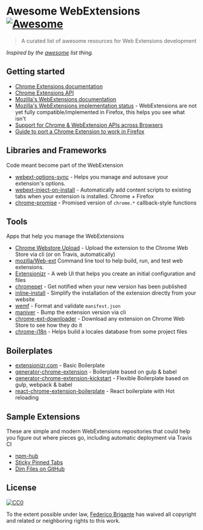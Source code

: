 # Awesome WebExtensions [![Awesome](https://cdn.rawgit.com/sindresorhus/awesome/d7305f38d29fed78fa85652e3a63e154dd8e8829/media/badge.svg)](https://github.com/sindresorhus/awesome) 

> A curated list of awesome resources for Web Extensions development

*Inspired by the [awesome](https://github.com/sindresorhus/awesome) list thing.*

## Getting started

- [Chrome Extensions documentation](https://developer.chrome.com/extensions)
- [Chrome Extensions API](https://developer.chrome.com/extensions/api_index)
- [Mozilla's WebExtensions documentation](https://developer.mozilla.org/en-US/Add-ons/WebExtensions)
- [Mozilla's WebExtensions implementation status](http://arewewebextensionsyet.com/) - WebExtensions are not yet fully compatible/implemented in Firefox, this helps you see what isn't
- [Support for Chrome & WebExtension APIs across Browsers](https://developer.mozilla.org/en-US/Add-ons/WebExtensions/Browser_support_for_JavaScript_APIs)
- [Guide to port a Chrome Extension to work in Firefox](https://hacks.mozilla.org/2015/10/porting-chrome-extensions-to-firefox-with-webextensions/)

## Libraries and Frameworks

Code meant become part of the WebExtension

- [webext-options-sync](https://github.com/bfred-it/webext-options-sync) - Helps you manage and autosave your extension's options.
- [webext-inject-on-install](https://github.com/bfred-it/webext-inject-on-install) - Automatically add content scripts to existing tabs when your extension is installed. Chrome + Firefox
- [chrome-promise](https://github.com/tfoxy/chrome-promise) - Promised version of `chrome.*` callback-style functions

## Tools

Apps that help you manage the WebExtensions

- [Chrome Webstore Upload](https://github.com/DrewML/chrome-webstore-upload-cli) - Upload the extension to the Chrome Web Store via cli (or on Travis, automatically)
- [mozilla/Web-ext](https://github.com/mozilla/web-ext) Command line tool to help build, run, and test web extensions.
- [Extensionizr](http://extensionizr.com/) - A web UI that helps you create an initial configuration and files
- [chromepet](https://github.com/ZenHubIO/chromepet) - Get notified when your new version has been published
- [inline-install](https://github.com/alykoshin/inline-install) - Simplify the installation of the extension directly from your website
- [wemf](https://github.com/pastak/wemf) - Format and validate `manifest.json`
- [maniver](https://github.com/ragingwind/maniver) - Bump the extension version via cli
- [chrome-ext-downloader](https://github.com/jiripospisil/chrome-ext-downloader) - Download any extension on Chrome Web Store to see how they do it
- [chrome-i18n](https://github.com/Ragnarokkr/chrome-i18n) - Helps build a locales database from some project files

## Boilerplates

- [extensionizr.com](http://extensionizr.com/) - Basic Boilerplate
- [generator-chrome-extension](https://github.com/yeoman/generator-chrome-extension) - Boilerplate based on gulp & babel
- [generator-chrome-extension-kickstart](https://github.com/handtrix/generator-chrome-extension-kickstart) - Flexible Boilerplate based on gulp, webpack & babel
- [react-chrome-extension-boilerplate](https://github.com/jhen0409/react-chrome-extension-boilerplate) - React boilerplate with Hot reloading

## Sample Extensions

These are simple and modern WebExtensions repositories that could help you figure out where pieces go, including automatic deployment via Travis CI

- [npm-hub](https://github.com/zeke/npm-hub)
- [Sticky Pinned Tabs](https://github.com/bfred-it/sticky-pinned-tabs)
- [Dim Files on GitHub](https://github.com/bfred-it/dim-files-on-github)

## License

[![CC0](http://mirrors.creativecommons.org/presskit/buttons/88x31/svg/cc-zero.svg)](https://creativecommons.org/publicdomain/zero/1.0/)

To the extent possible under law, [Federico Brigante](http://bfred.it) has waived all copyright and related or neighboring rights to this work.
